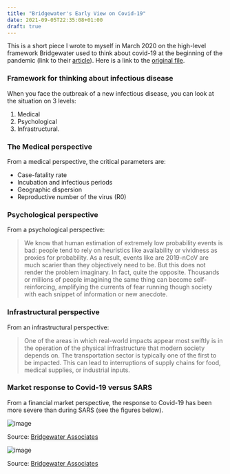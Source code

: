 ```yaml
---
title: "Bridgewater's Early View on Covid-19"
date: 2021-09-05T22:35:08+01:00
draft: true
---
```


This is a short piece I wrote to myself in March 2020 on the high-level framework Bridgewater used to think about covid-19 at the beginning of the pandemic (link to their [article](https://www.bridgewater.com/research-and-insights/how-we-are-thinking-about-the-coronavirus-and-its-impact-on-markets_)). Here is a link to the [original file](https://drive.google.com/file/d/10o0WURjJwv3IsjisyfXJERstAR77ciWp/preview).

### Framework for thinking about infectious disease

When you face the outbreak of a new infectious disease, you can look at the situation on 3 levels:

1. Medical
2. Psychological
3. Infrastructural.

### The Medical perspective

From a medical perspective, the critical parameters are:

* Case-fatality rate
* Incubation and infectious periods
* Geographic dispersion
* Reproductive number of the virus (R0)

### Psychological perspective
From a psychological perspective:

> We know that human estimation of extremely low probability events is bad: people tend to rely on heuristics like availability or vividness as proxies for probability. As a result, events like are 2019-nCoV are much scarier than they objectively need to be. But this does not render the problem imaginary. In fact, quite the opposite. Thousands or millions of people imagining the same thing can become self-reinforcing, amplifying the currents of fear running though society with each snippet of information or new anecdote.

### Infrastructural perspective

From an infrastructural perspective:

> One of the areas in which real-world impacts appear most swiftly is in the operation of the physical infrastructure that modern society depends on. The transportation sector is typically one of the first to be impacted. This can lead to interruptions of supply chains for food, medical supplies, or industrial inputs.

### Market response to Covid-19 versus SARS

From a financial market perspective, the response to Covid-19 has been more severe than during SARS (see the figures below).

![image](https://bridgewater.brightspotcdn.com/d1/d7/7aef59b6421f8e3b1193d0b0aa17/how-we-are-thinking-about-coronavirus-chart03-fo.svg)

Source: [Bridgewater Associates](https://www.bridgewater.com/research-and-insights/how-we-are-thinking-about-the-coronavirus-and-its-impact-on-markets)

![image](https://bridgewater.brightspotcdn.com/ff/e4/8e8b74674e9ca4e65f7534feb895/how-we-are-thinking-about-coronavirus-table02-fo.svg)

Source: [Bridgewater Associates](https://www.bridgewater.com/research-and-insights/how-we-are-thinking-about-the-coronavirus-and-its-impact-on-markets)
